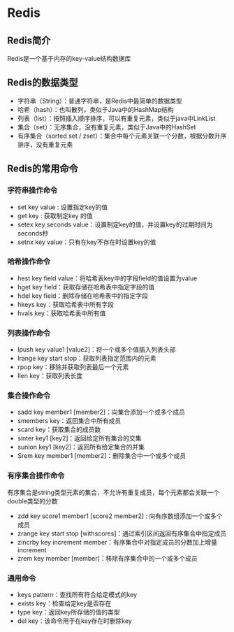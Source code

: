 # Redis

## Redis简介

Redis是一个基于内存的key-value结构数据库

## Redis的数据类型

- 字符串（String）：普通字符串，是Redis中最简单的数据类型
- 哈希（hash）：也叫散列，类似于Java中的HashMap结构
- 列表（list）：按照插入顺序排序，可以有重复元素，类似于java中LinkList
- 集合（set）：无序集合，没有重复元素，类似于Java中的HashSet
- 有序集合（sorted set / zset）：集合中每个元素关联一个分数，根据分数升序排序，没有重复元素

## Redis的常用命令

### 字符串操作命令

- set key value : 设置指定key的值
- get key : 获取制定key 的值
- setex key seconds value：设置制定key的值，并设置key的过期时间为seconds秒
- setnx key value：只有在key不存在时设置key的值

### 哈希操作命令

- hest key field value：将哈希表key中的字段field的值设置为value
- hget key field：获取存储在哈希表中指定字段的值
- hdel key field：删除存储在哈希表中的指定字段
- hkeys key：获取哈希表中所有字段
- hvals key：获取哈希表中所有值

### 列表操作命令

- lpush key value1 [value2]：将一个或多个值插入列表头部
- lrange key start stop：获取列表指定范围内的元素
- rpop key：移除并获取列表最后一个元素
- llen key：获取列表长度

### 集合操作命令

- sadd key member1 [member2]：向集合添加一个或多个成员
- smembers key：返回集合中所有成员
- scard key：获取集合的成员数
- sinter key1 [key2]：返回给定所有集合的交集
- sunion key1 [key2]：返回所有给定集合的并集
- Srem key member1 [member2]：删除集合中一个或多个成员

### 有序集合操作命令

有序集合是string类型元素的集合，不允许有重复成员，每个元素都会关联一个double类型的分数

- zdd key score1 member1 [score2 member2] : 向有序数组添加一个或多个成员
- zrange key start stop [withscores]：通过索引区间返回有序集合中指定成员
- zincrby key increment member：有序集合中对指定成员的分数加上增量increment
- zrem key member [member]：移除有序集合中的一个或多个成员

### 通用命令

- keys pattern：查找所有符合给定模式的key
- exists key：检查给定key是否存在
- type key：返回key所存储的值的类型
- del key：该命令用于在key存在时删除key